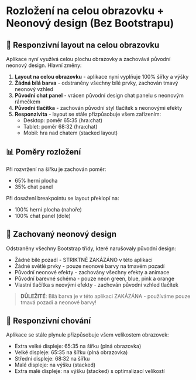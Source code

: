 # Rozložení na celou obrazovku + Neonový design (Bez Bootstrapu)

## 📱 Responzivní layout na celou obrazovku

Aplikace nyní využívá celou plochu obrazovky a zachovává původní neonový design. Hlavní změny:

1. **Layout na celou obrazovku** - aplikace nyní vyplňuje 100% šířky a výšky
2. **Žádná bílá barva** - odstraněny všechny bílé prvky, zachován tmavý neonový vzhled
3. **Původní chat panel** - vrácen původní design chat panelu s neonovým rámečkem
4. **Původní tlačítka** - zachován původní styl tlačítek s neonovými efekty
5. **Responzivita** - layout se stále přizpůsobuje všem zařízením:
   - Desktop: poměr 65:35 (hra:chat)
   - Tablet: poměr 68:32 (hra:chat)
   - Mobil: hra nad chatem (stacked layout)

## 📊 Poměry rozložení

Při rozvržení na šířku je zachován poměr:
- 65% herní plocha
- 35% chat panel

Při dosažení breakpointu se layout překlopí na:
- 100% herní plocha (nahoře)
- 100% chat panel (dole)

## 🎨 Zachovaný neonový design

Odstraněny všechny Bootstrap třídy, které narušovaly původní design:
- Žádné bílé pozadí - STRIKTNĚ ZAKÁZÁNO v této aplikaci
- Žádné světlé prvky - pouze neonové barvy na tmavém pozadí
- Původní neonové efekty - zachovány všechny efekty a animace
- Původní barevné schéma - pouze neon green, blue, pink a orange
- Vlastní tlačítka s neovými efekty - zachován původní vzhled tlačítek

> **DŮLEŽITÉ**: Bílá barva je v této aplikaci ZAKÁZÁNA - používáme pouze tmavá pozadí a neonové barvy!

## 📱 Responzivní chování

Aplikace se stále plynule přizpůsobuje všem velikostem obrazovek:
- Extra velké displeje: 65:35 na šířku (plná obrazovka)
- Velké displeje: 65:35 na šířku (plná obrazovka)
- Střední displeje: 68:32 na šířku
- Malé displeje: na výšku (stacked)
- Extra malé displeje: na výšku (stacked) s optimalizací velikostí
